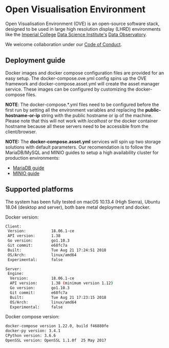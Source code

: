 # Open Visualisation Environment

Open Visualisation Environment (OVE) is an open-source software stack, designed to be used in large high resolution display (LHRD) environments like the [Imperial College](http://www.imperial.ac.uk) [Data Science Institute's](http://www.imperial.ac.uk/data-science/) [Data Observatory](http://www.imperial.ac.uk/data-science/data-observatory/).

We welcome collaboration under our [Code of Conduct](https://github.com/ove/ove-apps/blob/master/CODE_OF_CONDUCT.md).

## Deployment guide

Docker images and docker compose configuration files are provided for an easy setup. The docker-compose.ove.yml config spins up the OVE framework and docker-compose.asset.yml will create the asset manager service. These images can be configured by customizing the docker-compose files.

**NOTE**: The docker-compose.*.yml files need to be configured before the first run by setting all the environment variables and replacing the **public-hostname-or-ip** string with the public hostname or ip of the machine. Please note that this will not work with *localhost* or the docker container hostname because all these servers need to be accessible from the client/browser.

**NOTE:** The **docker-compose.asset.yml** services will spin up two storage solutions with default parameters. Our recomendation is to follow the MariaDB/MySQL and MINIO guides to setup a high availability cluster for production environments:

- [MariaDB guide](https://mariadb.com/resources/blog/new-certified-docker-images-kubernetes-scripts-simplify-mariadb-cloud-deployments/)
- [MINIO guide](https://docs.minio.io/docs/distributed-minio-quickstart-guide.html)


## Supported platforms

The system has been fully tested on macOS 10.13.4 (High Sierra), Ubuntu 18.04 (desktop and server), both bare metal deployment and docker.

Docker version:

```sh
Client:
 Version:           18.06.1-ce
 API version:       1.38
 Go version:        go1.10.3
 Git commit:        e68fc7a
 Built:             Tue Aug 21 17:24:51 2018
 OS/Arch:           linux/amd64
 Experimental:      false

Server:
 Engine:
  Version:          18.06.1-ce
  API version:      1.38 (minimum version 1.12)
  Go version:       go1.10.3
  Git commit:       e68fc7a
  Built:            Tue Aug 21 17:23:15 2018
  OS/Arch:          linux/amd64
  Experimental:     false

```

Docker compose version:
```sh
docker-compose version 1.22.0, build f46880fe
docker-py version: 3.4.1
CPython version: 3.6.6
OpenSSL version: OpenSSL 1.1.0f  25 May 2017
```
